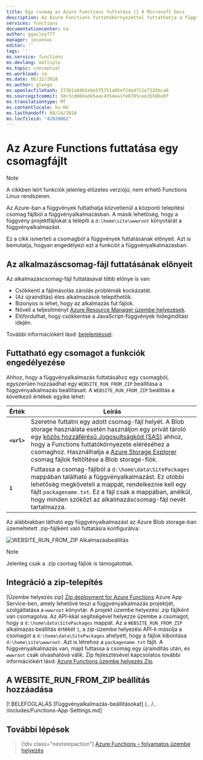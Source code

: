 ```yaml
---
title: Egy csomag az Azure Functions futtatása |} A Microsoft Docs
description: Az Azure Functions futtatókörnyezettel futtathatja a függvényeit csatlakoztatja a központi telepítési csomag fájl tartalmaz, a függvény alkalmazás soubory projektu rendelkezik.
services: functions
documentationcenter: na
author: ggailey777
manager: jeconnoc
editor: ''
tags: ''
ms.service: functions
ms.devlang: multiple
ms.topic: conceptual
ms.workload: na
ms.date: 08/22/2018
ms.author: glenga
ms.openlocfilehash: 273b1a84b5ebe5f5751a05ef24e4721e7226bca6
ms.sourcegitcommit: 58c5cd866ade5aac4354ea1fe8705cee2b50ba9f
ms.translationtype: MT
ms.contentlocale: hu-HU
ms.lasthandoff: 08/24/2018
ms.locfileid: "42820062"
---
```

# <a name="run-your-azure-functions-from-a-package-file"></a>Az Azure Functions futtatása egy csomagfájlt

> [!NOTE]
> A cikkben leírt funkciók jelenleg előzetes verziójú; nem érhető Functions Linux rendszeren.

Az Azure-ban a függvények futtathatja közvetlenül a központi telepítési csomag fájlból a függvényalkalmazásban. A másik lehetőség, hogy a függvény projektfájlokat a telepíti a `d:\home\site\wwwroot` könyvtárát a függvényalkalmazást.

Ez a cikk ismerteti a csomagból a függvények futtatásának előnyeit. Azt is bemutatja, hogyan engedélyezi ezt a funkciót a függvényalkalmazásban.

## <a name="benefits-of-running-from-a-package-file"></a>Az alkalmazáscsomag-fájl futtatásának előnyeit
  
Az alkalmazáscsomag-fájl futtatásával több előnye is van:

+ Csökkenti a fájlmásolás zárolás problémák kockázatát.
+ (Az újraindítás) éles alkalmazások telepíthetők.
+ Bizonyos is lehet, hogy az alkalmazás fut fájlok.
+ Növeli a teljesítményt [Azure Resource Manager üzembe helyezések](functions-infrastructure-as-code.md).
+ Előfordulhat, hogy csökkentse a JavaScript-függvények hidegindítási idején.

További információkért lásd: [bejelentéssel](https://github.com/Azure/app-service-announcements/issues/84).

## <a name="enabling-functions-to-run-from-a-package"></a>Futtatható egy csomagot a funkciók engedélyezése

Ahhoz, hogy a függvényalkalmazás futtatásához egy csomagból, egyszerűen hozzáadhat egy `WEBSITE_RUN_FROM_ZIP` beállítása a függvényalkalmazás beállításait. A `WEBSITE_RUN_FROM_ZIP` beállítás a következő értékek egyike lehet:

| Érték  | Leírás  |
|---------|---------|
|**`<url>`**  | Szeretne futtatni egy adott csomag-fájl helyét. A Blob storage használata esetén használjon egy privát tároló egy [közös hozzáférésű Jogosultságkód (SAS)](../vs-azure-tools-storage-manage-with-storage-explorer.md#attach-a-storage-account-by-using-a-shared-access-signature-sas) ahhoz, hogy a Functions futtatókörnyezete eléréséhez a csomaghoz. Használhatja a [Azure Storage Explorer](https://azure.microsoft.com/features/storage-explorer/) csomag fájlok feltöltése a Blob storage-fiók.         |
| **`1`**  | Futtassa a csomag-fájlból a `d:\home\data\SitePackages` mappában található a függvényalkalmazást. Ez utóbbi lehetőség megköveteli a mappát, rendelkeznie kell egy fájlt `packagename.txt`. Ez a fájl csak a mappában, anélkül, hogy minden szóközt az alkalmazáscsomag-fájl nevét tartalmazza. |

Az alábbiakban látható egy függvényalkalmazást az Azure Blob storage-ban üzemeltetett .zip-fájlként való futtatásra konfigurálva:

![WEBSITE_RUN_FROM_ZIP Alkalmazásbeállítás](./media/run-functions-from-deployment-package/run-from-zip-app-setting-portal.png)

> [!NOTE]
> Jelenleg csak a .zip csomag fájlok is támogatottak.

## <a name="integration-with-zip-deployment"></a>Integráció a zip-telepítés

[Üzembe helyezés zip] [ Zip deployment for Azure Functions] Azure App Service-ben, amely lehetővé teszi a függvényalkalmazás projektjét, szolgáltatása a `wwwroot` könyvtár. A projekt üzembe helyezési .zip fájlként van csomagolva. Az API-kkal segítségével helyezze üzembe a csomagot, hogy a `d:\home\data\SitePackages` mappát. Az a `WEBSITE_RUN_FROM_ZIP` alkalmazás beállítás értékét `1`, a zip-üzembe helyezési API-k másolja a csomagot a `d:\home\data\SitePackages` ahelyett, hogy a fájlok kibontása `d:\home\site\wwwroot`. Azt is létrehoz a `packagename.txt` fájlt. A függvényalkalmazás van, majd futtassa a csomag egy újraindítás után, és `wwwroot` csak olvashatóvá válik. Zip fejlesztésével kapcsolatos további információkért lásd: [Azure Functions üzembe helyezés Zip](deployment-zip-push.md).

## <a name="adding-the-websiterunfromzip-setting"></a>A WEBSITE_RUN_FROM_ZIP beállítás hozzáadása

[! BELEFOGLALÁS [Függvényalkalmazás-beállításokat] (.. /.. /includes/Functions-App-Settings.md]

## <a name="next-steps"></a>További lépések

> [!div class="nextstepaction"]
> [Azure Functions – folyamatos üzembe helyezés](functions-continuous-deployment.md)

[Zip deployment for Azure Functions]: deployment-zip-push.md